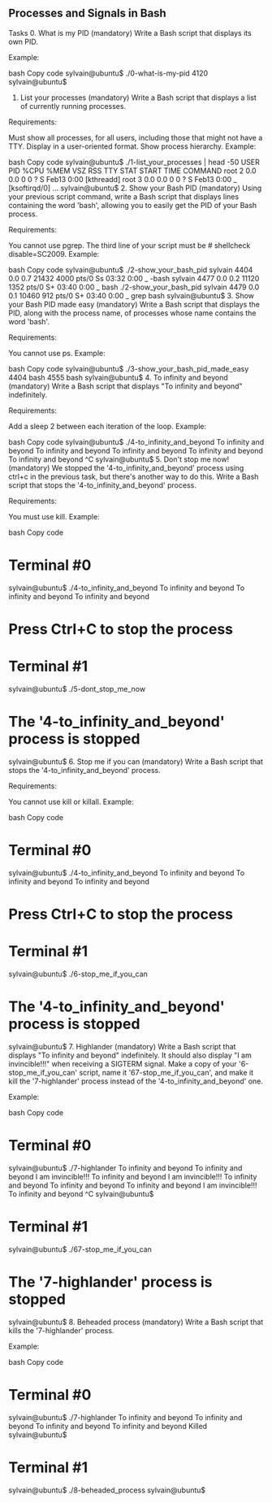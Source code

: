 ## Processes and Signals in Bash

Tasks
0. What is my PID (mandatory)
Write a Bash script that displays its own PID.

Example:

bash
Copy code
sylvain@ubuntu$ ./0-what-is-my-pid
4120
sylvain@ubuntu$
1. List your processes (mandatory)
Write a Bash script that displays a list of currently running processes.

Requirements:

Must show all processes, for all users, including those that might not have a TTY.
Display in a user-oriented format.
Show process hierarchy.
Example:

bash
Copy code
sylvain@ubuntu$ ./1-list_your_processes | head -50
USER       PID %CPU %MEM    VSZ   RSS TTY      STAT START   TIME COMMAND
root         2  0.0  0.0      0     0 ?        S    Feb13   0:00 [kthreadd]
root         3  0.0  0.0      0     0 ?        S    Feb13   0:00  \_ [ksoftirqd/0]
...
sylvain@ubuntu$
2. Show your Bash PID (mandatory)
Using your previous script command, write a Bash script that displays lines containing the word 'bash', allowing you to easily get the PID of your Bash process.

Requirements:

You cannot use pgrep.
The third line of your script must be # shellcheck disable=SC2009.
Example:

bash
Copy code
sylvain@ubuntu$ ./2-show_your_bash_pid
sylvain   4404  0.0  0.7  21432  4000 pts/0    Ss   03:32   0:00          \_ -bash
sylvain   4477  0.0  0.2  11120  1352 pts/0    S+   03:40   0:00              \_ bash ./2-show_your_bash_pid
sylvain   4479  0.0  0.1  10460   912 pts/0    S+   03:40   0:00                  \_ grep bash
sylvain@ubuntu$
3. Show your Bash PID made easy (mandatory)
Write a Bash script that displays the PID, along with the process name, of processes whose name contains the word 'bash'.

Requirements:

You cannot use ps.
Example:

bash
Copy code
sylvain@ubuntu$ ./3-show_your_bash_pid_made_easy
4404 bash
4555 bash
sylvain@ubuntu$
4. To infinity and beyond (mandatory)
Write a Bash script that displays "To infinity and beyond" indefinitely.

Requirements:

Add a sleep 2 between each iteration of the loop.
Example:

bash
Copy code
sylvain@ubuntu$ ./4-to_infinity_and_beyond
To infinity and beyond
To infinity and beyond
To infinity and beyond
To infinity and beyond
To infinity and beyond
^C
sylvain@ubuntu$
5. Don't stop me now! (mandatory)
We stopped the '4-to_infinity_and_beyond' process using ctrl+c in the previous task, but there's another way to do this. Write a Bash script that stops the '4-to_infinity_and_beyond' process.

Requirements:

You must use kill.
Example:

bash
Copy code
# Terminal #0
sylvain@ubuntu$ ./4-to_infinity_and_beyond
To infinity and beyond
To infinity and beyond
To infinity and beyond
# Press Ctrl+C to stop the process

# Terminal #1
sylvain@ubuntu$ ./5-dont_stop_me_now
# The '4-to_infinity_and_beyond' process is stopped
sylvain@ubuntu$
6. Stop me if you can (mandatory)
Write a Bash script that stops the '4-to_infinity_and_beyond' process.

Requirements:

You cannot use kill or killall.
Example:

bash
Copy code
# Terminal #0
sylvain@ubuntu$ ./4-to_infinity_and_beyond
To infinity and beyond
To infinity and beyond
To infinity and beyond
# Press Ctrl+C to stop the process

# Terminal #1
sylvain@ubuntu$ ./6-stop_me_if_you_can
# The '4-to_infinity_and_beyond' process is stopped
sylvain@ubuntu$
7. Highlander (mandatory)
Write a Bash script that displays "To infinity and beyond" indefinitely. It should also display "I am invincible!!!" when receiving a SIGTERM signal. Make a copy of your '6-stop_me_if_you_can' script, name it '67-stop_me_if_you_can', and make it kill the '7-highlander' process instead of the '4-to_infinity_and_beyond' one.

Example:

bash
Copy code
# Terminal #0
sylvain@ubuntu$ ./7-highlander
To infinity and beyond
To infinity and beyond
I am invincible!!!
To infinity and beyond
I am invincible!!!
To infinity and beyond
To infinity and beyond
To infinity and beyond
I am invincible!!!
To infinity and beyond
^C
sylvain@ubuntu$

# Terminal #1
sylvain@ubuntu$ ./67-stop_me_if_you_can
# The '7-highlander' process is stopped
sylvain@ubuntu$
8. Beheaded process (mandatory)
Write a Bash script that kills the '7-highlander' process.

Example:

bash
Copy code
# Terminal #0
sylvain@ubuntu$ ./7-highlander
To infinity and beyond
To infinity and beyond
To infinity and beyond
To infinity and beyond
Killed
sylvain@ubuntu$

# Terminal #1
sylvain@ubuntu$ ./8-beheaded_process
sylvain@ubuntu$
